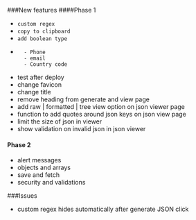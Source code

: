 ###New features
####Phase 1

- ```custom regex```
- ```copy to clipboard```
- ```add boolean type```
- ```add list of regex
	- Phone
	- email
	- Country code
  ```
- test after deploy
- change favicon
- change title
- remove heading from generate and view page
- add raw | formatted | tree view option on json viewer page
- function to add quotes around json keys on json view page
- limit the size of json in viewer
- show validation on invalid json in json viewer


#### Phase 2
- alert messages
- objects and arrays
- save and fetch
- security and validations

###Issues
- custom regex hides automatically after generate JSON click
